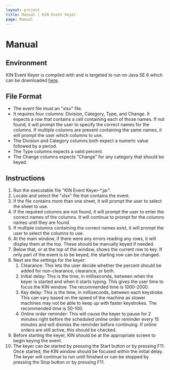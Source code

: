 ```yaml
---
layout: project
title: Manual | KIN Event Keyer
page: Manual
---
```


# Manual

## Environment

KIN Event Keyer is compiled with and is targeted to run on Java SE 6 which can be downloaded [here](https://www.oracle.com/technetwork/java/javase/downloads/java-archive-downloads-javase6-419409.html).

## File Format

* The event file must an "xlsx" file.
* It requires four columns: Division, Category, Type, and Change. It expects a row that contains a cell containing each of those names. If not found, it will prompt the user to specify the correct names for the columns. If multiple columns are present containing the same names, it will prompt the user which columns to use.
* The Division and Category columns both expect a numeric value followed by a period.
* The Type columns expects a valid percent.
* The Change columns expects "Change" for any category that should be keyed.

## Instructions

1. Run the executable file "KIN Event Keyer-*.jar".
2. Locate and select the "xlsx" file that contains the event.
3. If the file contains more than one sheet, it will prompt the user to select the sheet to use.
4. If the required columns are not found, it will prompt the user to enter the correct names of the columns. It will continue to prompt for the columns names until they are found.
5. If multiple columns containing the correct names exist, it will prompt the user to select the columns to use.
6. At the main window, if there were any errors reading any rows, it will display them at the top. These should be manually keyed if needed.
7. Below that, or at the top of the window, shows the current row to key. If only part of the event is to be keyed, the starting row can be changed.
8. Next are the settings for the keyer:
    1. Clearance: This lets the user decide whether the percent should be added for non-clearance, clearance, or both.
    2. Initial delay: This is the time, in milliseconds, between when the keyer is started and when it starts typing. This gives the user time to focus the KIN window. The recommended time is 1000-2000.
    3. Key delay: This is the time, in milliseconds, between each keystroke. This can vary based on the speed of the machine as slower machines may not be able to keep up with faster keystrokes. The recommended time is 50-100.
    4. Online order reminder: This will cause the keyer to pause for 2 minutes right before the scheduled online order reminder every 15 minutes and will dismiss the reminder before continuing. If online orders are still active, this should be checked.
9. Before starting the keyer, KIN should be at the appropriate screen to begin keying the event.
10. The keyer can be started by pressing the Start button or by pressing F11. Once started, the KIN window should be focused within the initial delay. The keyer will continue to run until finished or can be stopped by pressing the Stop button or by pressing F11.